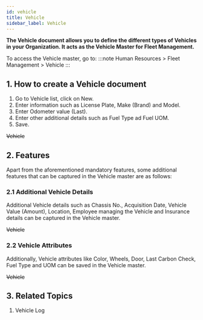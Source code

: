 ```yaml
---
id: vehicle
title: Vehicle
sidebar_label: Vehicle
---
```


**The Vehicle document allows you to define the different types of Vehicles in your Organization. It acts as the Vehicle Master for Fleet Management.**

To access the Vehicle master, go to:
:::note
Human Resources > Fleet Management > Vehicle
:::

## 1. How to create a Vehicle document

1. Go to Vehicle list, click on New.
1. Enter information such as License Plate, Make (Brand) and Model.
1. Enter Odometer value (Last).
1. Enter other additional details such as Fuel Type ad Fuel UOM.
1. Save.

~~Vehicle~~

## 2. Features

Apart from the aforementioned mandatory features, some additional features that can be captured in the Vehicle master are as follows:

### 2.1 Additional Vehicle Details

Additional Vehicle details such as Chassis No., Acquisition Date, Vehicle Value (Amount), Location, Employee managing the Vehicle and Insurance details can be captured in the Vehicle master.

~~Vehicle~~

### 2.2 Vehicle Attributes

Additionally, Vehicle attributes like Color, Wheels, Door, Last Carbon Check, Fuel Type and UOM can be saved in the Vehicle master.

~~Vehicle~~

## 3. Related Topics

1. Vehicle Log
